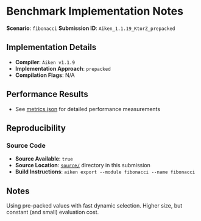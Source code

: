 # Benchmark Implementation Notes

**Scenario**: `fibonacci` **Submission ID**: `Aiken_1.1.19_KtorZ_prepacked`

## Implementation Details

- **Compiler**: `Aiken v1.1.9`
- **Implementation Approach**: `prepacked`
- **Compilation Flags**: N/A

## Performance Results

- See [metrics.json](metrics.json) for detailed performance measurements

## Reproducibility

### Source Code

- **Source Available**: `true`
- **Source Location**: [`source/`](./source/lib/fibonacci.ak) directory in this submission
- **Build Instructions**: `aiken export --module fibonacci --name fibonacci`

## Notes

Using pre-packed values with fast dynamic selection. Higher size, but constant (and small) evaluation cost.
